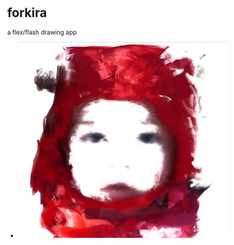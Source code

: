 forkira
=======
a flex/flash drawing app
- ![Image](https://github.com/aoakenfo/forkira/blob/master/kiraWhite.png)
